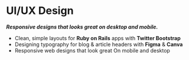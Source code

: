 # <i class="fa fa-laptop-code"></i> UI/UX Design 
_**Responsive designs that looks great on desktop and mobile.**_

<ul class="fa-ul">
  <li><i class="fab fa-li fa-bootstrap" aria-hidden="true"></i>Clean, simple layouts for <strong>Ruby on Rails</strong> apps with <strong>Twitter Bootstrap</strong></li>
  <li><i class="fab fa-li fa-figma" aria-hidden="true"></i>Designing typography for blog & article headers with <strong>Figma</strong> & <strong>Canva</strong></li>
  <li><i class="fab fa-li fa-sketch" aria-hidden="true"></i>Responsive web designs that look great On mobile and desktop</li>
</ul>
